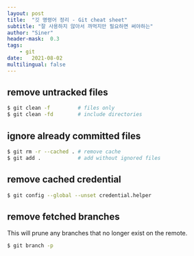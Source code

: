 ```yaml
---
layout: post
title:  "깃 명령어 정리 - Git cheat sheet"
subtitle: "잘 사용하지 않아서 까먹지만 필요하면 써야하는"
author: "Siner"
header-mask:  0.3
tags:
    - git
date:   2021-08-02
multilingual: false
---
```


## remove untracked files

```bash
$ git clean -f         # files only
$ git clean -fd        # include directories
```

## ignore already committed files 
```bash
$ git rm -r --cached . # remove cache
$ git add .            # add without ignored files
```

## remove cached credential
```bash
$ git config --global --unset credential.helper
```
## remove fetched branches
This will prune any branches that no longer exist on the remote.

```bash
$ git branch -p
```

